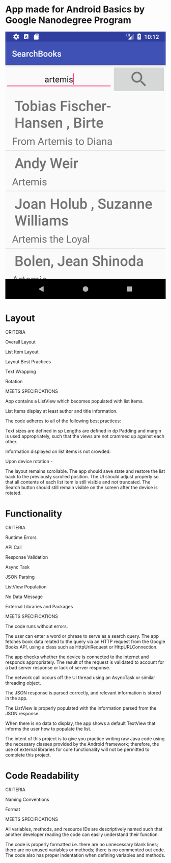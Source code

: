 # App made for Android Basics by Google Nanodegree Program

![SearchBooks](https://github.com/DalmirNogueira/SearchBooks-P7/blob/master/Screenshot_1513937568.png)

# Layout

CRITERIA

Overall Layout

List Item Layout

Layout Best Practices

Text Wrapping

Rotation

MEETS SPECIFICATIONS

App contains a ListView which becomes populated with list items.

List Items display at least author and title information.

The code adheres to all of the following best practices:

Text sizes are defined in sp
Lengths are defined in dp
Padding and margin is used appropriately, such that the views are not crammed up against each other.

Information displayed on list items is not crowded.

Upon device rotation -

The layout remains scrollable.
The app should save state and restore the list back to the previously scrolled position.
The UI should adjust properly so that all contents of each list item is still visible and not truncated.
The Search button should still remain visible on the screen after the device is rotated.

# Functionality

CRITERIA

Runtime Errors

API Call

Response Validation

Async Task

JSON Parsing

ListView Population

No Data Message

External Libraries and Packages

MEETS SPECIFICATIONS

The code runs without errors.

The user can enter a word or phrase to serve as a search query. The app fetches book data related to the query via an HTTP request from the Google Books API, using a class such as HttpUriRequest or HttpURLConnection.

The app checks whether the device is connected to the internet and responds appropriately. The result of the request is validated to account for a bad server response or lack of server response.

The network call occurs off the UI thread using an AsyncTask or similar threading object.

The JSON response is parsed correctly, and relevant information is stored in the app.

The ListView is properly populated with the information parsed from the JSON response.

When there is no data to display, the app shows a default TextView that informs the user how to populate the list.

The intent of this project is to give you practice writing raw Java code using the necessary classes provided by the Android framework; therefore, the use of external libraries for core functionality will not be permitted to complete this project.

# Code Readability

CRITERIA

Naming Conventions

Format

MEETS SPECIFICATIONS

All variables, methods, and resource IDs are descriptively named such that another developer reading the code can easily understand their function.

The code is properly formatted i.e. there are no unnecessary blank lines; there are no unused variables or methods; there is no commented out code.
The code also has proper indentation when defining variables and methods.
